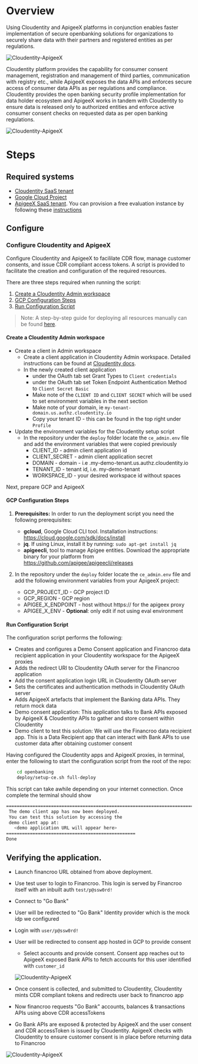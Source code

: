 # Overview

Using Cloudentity and ApigeeX platforms in conjunction enables faster implementation of secure openbanking solutions
for organizations to securely share data with their partners and registered entities as per
regulations.

![Cloudentity-ApigeeX](./images/ce-apigeex-openbanking-overview.png)

 Cloudentity platform provides the capability for consumer consent management, registration and management of third parties, communication with registry etc., while ApigeeX exposes the data APIs and enforces secure access of consumer data APIs as per regulations and compliance.  Cloudentity provides the open banking security profile implementation for data holder ecosystem and ApigeeX works in tandem with Cloudentity to ensure data is released only to authorized entities and enforce active consumer consent checks on requested data as per open banking regulations.

![Cloudentity-ApigeeX](./images/ce-apigeex-overview.jpeg)

# Steps

## Required systems

* [Cloudentity SaaS tenant](https://developer.cloudentity.com/get_started/getting_started_with_cloudentity_access_management/)
* [Google Cloud Project](https://cloud.google.com/resource-manager/docs/creating-managing-projects#creating_a_project)
* [ApigeeX SaaS tenant](https://cloud.google.com/apigee). You can provision a free evaluation instance by following these [instructions](https://cloud.google.com/apigee/docs/api-platform/get-started/eval-orgs)

## Configure

### Configure Cloudentity and ApigeeX

Configure Cloudentity and ApigeeX to facililate CDR flow, manage customer consents, and issue CDR compliant
access tokens. A script is provided to facilitate the creation and configuration of the required resources.

There are three steps required when running the script:

1. [Create a Cloudentity Admin workspace](#Create-a-Cloudentity-Admin-workspace)
2. [GCP Configuration Steps](#GCP-Configuration-Steps)
3. [Run Configuration Script](#Run-Configuration-Script)

>Note: A step-by-step guide for deploying all resources manually can be found [here](/openbanking/README_DETAILED.md).

#### Create a Cloudentity Admin workspace

* Create a client in Admin workspace
   * Create a client application in Cloudentity Admin workspace. Detailed instructions can be found at [Cloudentity docs](https://developer.cloudentity.com/howtos/tenant_configuration/adding_workspaces/).
   * In the newly created client application
      * under the OAuth tab set Grant Types to `Client credentials`
      * under the OAuth tab set Token Endpoint Authentication Method to `Client Secret Basic`
      * Make note of the `CLIENT ID` and `CLIENT SECRET` which will be used to set environment variables in the next section
      * Make note of your domain, ie `my-tenant-domain.us.authz.cloudentity.io`
      * Copy your tenant ID - this can be found in the top right under `Profile`
* Update the environment variables for the Cloudentity setup script
   * In the repository under the `deploy` folder locate the `ce_admin.env` file and add the environment variables that were copied previously
      * CLIENT_ID - admin client application id
      * CLIENT_SECRET - admin client application secret
      * DOMAIN - domain - i.e .my-demo-tenant.us.authz.cloudentity.io
      * TENANT_ID - tenant id, i.e. my-demo-tenant
      * WORKSPACE_ID - your desired workspace id without spaces

Next, prepare GCP and ApigeeX

#### GCP Configuration Steps

1. __Prerequisites:__ In order to run the deployment script you need the following prerequisites:
   - __gcloud__, Google Cloud CLI tool. Installation instructions: https://cloud.google.com/sdk/docs/install
   - __jq__. If using Linux, install it by running: `sudo apt-get install jq`
   - __apigeecli__, tool to manage Apigee entities. Download the appropriate binary for your platform from https://github.com/apigee/apigeecli/releases

2. In the repository under the `deploy` folder locate the `ce_admin.env` file and add the following environment variables from your ApigeeX project:
   - GCP_PROJECT_ID - GCP project ID
   - GCP_REGION - GCP region
   - APIGEE_X_ENDPOINT - host without https:// for the apigeex proxy
   - APIGEE_X_ENV - **Optional**: only edit if not using eval environment

#### Run Configuration Script

The configuration script performs the following:
 - Creates and configures a Demo Consent application and Financroo data recipient application in your Cloudentity workspace for the ApigeeX proxies
 - Adds the redirect URI to Cloudentity OAuth server for the Financroo application
 - Add the consent application login URL in Cloudentity OAuth server
 - Sets the certificates and authentication methods in Cloudentity OAuth server
 - Adds ApigeeX artefacts that implement the Banking data APIs. They return mock data
 - Demo consent application: This application talks to Bank APIs exposed by ApigeeX & Cloudentity APIs to gather and store consent within Cloudentity
 - Demo client to test this solution: We will use the Financroo data recipient app. This is a Data Recipient app that can interact with Bank APIs to use customer data after obtaining customer consent

Having configured the Cloudentity apps and ApigeeX proxies, in terminal, enter the following to start the configuration script from the root of the repo:
```bash
    cd openbanking
    deploy/setup-ce.sh full-deploy
```

This script can take awhile depending on your internet connection. Once complete the terminal should show
```bash
===================================================================================================
 The demo client app has now been deployed.
 You can test this solution by accessing the
 demo client app at:
   <demo application URL will appear here>
=================================================
Done
```

## Verifying the application.

* Launch financroo URL obtained from above deployment.

* Use test user to login to Financroo. This login is served by Financroo itself with an inbuilt auth
    `test/p@ssw0rd!`

* Connect to "Go Bank"

* User will be redirected to "Go Bank" Identity provider which is the mock idp we configured

* Login with `user/p@ssw0rd!`

* User will be redirected to consent app hosted in GCP to provide consent
    * Select accounts and provide consent. Consent app reaches out to ApigeeX exposed Bank APIs to fetch accounts for this user identified with `customer_id`

   ![Cloudentity-ApigeeX](./images/ce-cdr-quickstart-consent-page.png)

* Once consent is collected, and submitted to Cloudentity, Cloudentity mints CDR compliant tokens
and redirects user back to financroo  app

* Now financroo requests "Go Bank" accounts, balances & transactions APIs using above CDR accessTokens

* Go Bank APIs are exposed & protected by ApigeeX and the user consent and CDR accessToken is issued by Cloudentity. ApigeeX checks with Cloudentity to ensure customer consent is in place before returning data to Financroo

![Cloudentity-ApigeeX](./images/ce-cdr-quickstart-financroo-app.png)


